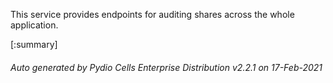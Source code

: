 






This service provides endpoints for auditing shares across the whole application.

[:summary]

###### Auto generated by Pydio Cells Enterprise Distribution v2.2.1 on 17-Feb-2021

